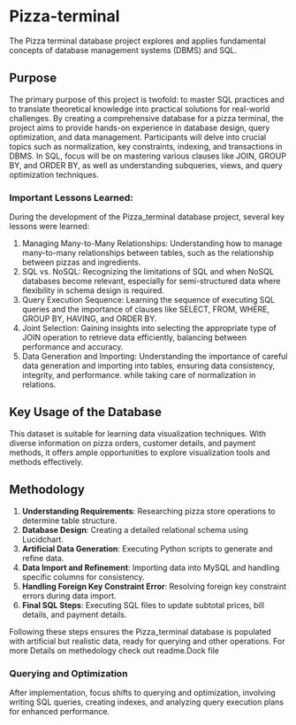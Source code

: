# Pizza-terminal

The Pizza terminal database project explores and applies fundamental concepts of database management systems (DBMS) and SQL.

## Purpose

The primary purpose of this project is twofold: to master SQL practices and to translate theoretical knowledge into practical solutions for real-world challenges. By creating a comprehensive database for a pizza terminal, the project aims to provide hands-on experience in database design, query optimization, and data management. Participants will delve into crucial topics such as normalization, key constraints, indexing, and transactions in DBMS. In SQL, focus will be on mastering various clauses like JOIN, GROUP BY, and ORDER BY, as well as understanding subqueries, views, and query optimization techniques. 

### Important Lessons Learned:

During the development of the Pizza_terminal database project, several key lessons were learned:
1.	Managing Many-to-Many Relationships: Understanding how to manage many-to-many relationships between tables, such as the relationship between pizzas and ingredients.
2.	SQL vs. NoSQL: Recognizing the limitations of SQL and when NoSQL databases become relevant, especially for semi-structured data where flexibility in schema design is required.
3. 	Query Execution Sequence: Learning the sequence of executing SQL queries and the importance of clauses like SELECT, FROM, WHERE, GROUP BY, HAVING, and ORDER BY.
4. 	Joint Selection: Gaining insights into selecting the appropriate type of JOIN operation to retrieve data efficiently, balancing between performance and accuracy.
5.	Data Generation and Importing: Understanding the importance of careful data generation and importing into tables, ensuring data consistency, integrity, and performance. while taking care of normalization in relations. 


## Key Usage of the Database

This dataset is suitable for learning data visualization techniques. With diverse information on pizza orders, customer details, and payment methods, it offers ample opportunities to explore visualization tools and methods effectively.

## Methodology

1. **Understanding Requirements**: Researching pizza store operations to determine table structure.
2. **Database Design**: Creating a detailed relational schema using Lucidchart.
3. **Artificial Data Generation**: Executing Python scripts to generate and refine data.
4. **Data Import and Refinement**: Importing data into MySQL and handling specific columns for consistency.
5. **Handling Foreign Key Constraint Error**: Resolving foreign key constraint errors during data import.
6. **Final SQL Steps**: Executing SQL files to update subtotal prices, bill details, and payment details.

Following these steps ensures the Pizza_terminal database is populated with artificial but realistic data, ready for querying and other operations.
For more Details on methedology check out readme.Dock file 

### Querying and Optimization

After implementation, focus shifts to querying and optimization, involving writing SQL queries, creating indexes, and analyzing query execution plans for enhanced performance.
